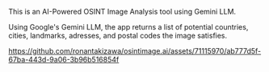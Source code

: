 This is an AI-Powered OSINT Image Analysis tool using Gemini LLM.

Using Google's Gemini LLM, the app returns a list of potential countries, cities, landmarks, adresses, and postal codes the image satisfies. 

https://github.com/ronantakizawa/osintimage.ai/assets/71115970/ab777d5f-67ba-443d-9a06-3b96b516854f

